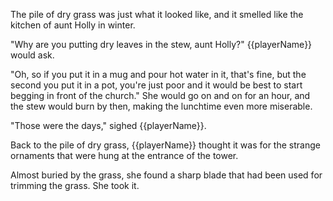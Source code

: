 The pile of dry grass was just what it looked like, and it smelled like the kitchen of aunt Holly in winter.

"Why are you putting dry leaves in the stew, aunt Holly?" {{playerName}} would ask.

"Oh, so if you put it in a mug and pour hot water in it, that's fine, but the second you put it in a pot, you're just poor and it would be best to start begging in front of the church." She would go on and on for an hour, and the stew would burn by then, making the lunchtime even more miserable.

"Those were the days," sighed {{playerName}}.

Back to the pile of dry grass, {{playerName}} thought it was for the strange ornaments that were hung at the entrance of the tower.

Almost buried by the grass, she found a sharp blade that had been used for trimming the grass. She took it.
